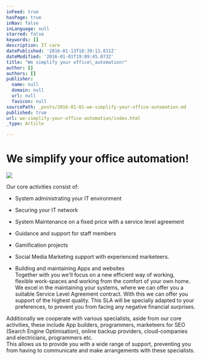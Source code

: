```yaml
---
inFeed: true
hasPage: true
inNav: false
inLanguage: null
starred: false
keywords: []
description: IT care
datePublished: '2016-01-13T18:39:11.811Z'
dateModified: '2016-01-01T19:09:45.073Z'
title: "We simplify your office\_automation!"
author: []
authors: []
publisher:
  name: null
  domain: null
  url: null
  favicon: null
sourcePath: _posts/2016-01-01-we-simplify-your-office-automation.md
published: true
url: we-simplify-your-office-automation/index.html
_type: Article

---
```

# We simplify your office automation!
![](https://the-grid-user-content.s3-us-west-2.amazonaws.com/b74e8102-6c10-4381-bc48-e6b58998839b.jpg)

Our core activities consist of:
  
- System administrating your IT environment
  
- Securing your IT network
  
- System Maintenance  on a fixed price with a service level agreement   
- Guidance and support for staff members    
- Gamification projects  
- Social Media Marketing support with experienced marketeers.   
- Building and maintaining Apps and websites   
Together with you we'll focus on a new efficient way of working,   
flexible work-spaces and working from the comfort of your own home.   
We excel in the maintaining your systems, where we can offer you a suitable Service Level Agreement contract. With this we can offer you support of the highest quality.
This SLA will be specially adapted to your preferences, to prevent you from facing any negative financial surprises.
  
Additionally we cooperate with various specialists, aside from our core activities, these include App builders, programmers, marketeers for SEO (Search Engine Optimisation), online backup providers, cloud-companies and electricians, programmers etc.   
This allows us to provide you with a wide range of support, preventing you from having to communicate and make arrangements with these specialists.